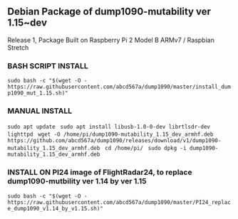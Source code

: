 ## Debian Package of dump1090-mutability ver 1.15~dev
Release 1, Package Built on Raspberry Pi 2 Model B ARMv7 / Raspbian Stretch

### BASH SCRIPT INSTALL
`sudo bash -c "$(wget -O - https://raw.githubusercontent.com/abcd567a/dump1090/master/install_dump1090_mut_1.15.sh)"`

### MANUAL INSTALL
`sudo apt update `
`sudo apt install libusb-1.0-0-dev librtlsdr-dev lighttpd `
`wget -O /home/pi/dump1090-mutability_1.15_dev_armhf.deb https://github.com/abcd567a/dump1090/releases/download/v1/dump1090-mutability_1.15_dev_armhf.deb ` 
`cd /home/pi/ `
`sudo dpkg -i dump1090-mutability_1.15_dev_armhf.deb `

### INSTALL ON PI24 image of FlightRadar24, to replace dump1090-mutbility ver 1.14 by ver 1.15
`sudo bash -c "$(wget -O - https://raw.githubusercontent.com/abcd567a/dump1090/master/PI24_replace_dump1090_v1.14_by_v1.15.sh)" `
